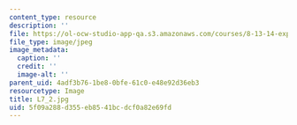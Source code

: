 ```yaml
---
content_type: resource
description: ''
file: https://ol-ocw-studio-app-qa.s3.amazonaws.com/courses/8-13-14-experimental-physics-i-ii-junior-lab-fall-2016-spring-2017/5f09a288d355eb8541bcdcf0a82e69fd_L7_2.jpg
file_type: image/jpeg
image_metadata:
  caption: ''
  credit: ''
  image-alt: ''
parent_uid: 4adf3b76-1be8-0bfe-61c0-e48e92d36eb3
resourcetype: Image
title: L7_2.jpg
uid: 5f09a288-d355-eb85-41bc-dcf0a82e69fd
---
```

